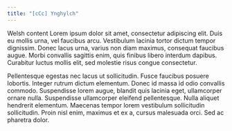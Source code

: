 ```yaml
---
title: "[cCc] Ynghylch"
---
```


Welsh content Lorem ipsum dolor sit amet, consectetur adipiscing elit. Duis eu mollis urna, vel faucibus arcu. Vestibulum lacinia tortor dictum tempor dignissim. Donec lacus urna, varius non diam maximus, consequat faucibus augue. Morbi convallis sagittis enim, quis finibus libero interdum dapibus. Curabitur luctus mollis elit, sed molestie risus congue consectetur.

Pellentesque egestas nec lacus ut sollicitudin. Fusce faucibus posuere lobortis. Integer rutrum dictum elementum. Donec id massa id odio convallis commodo. Suspendisse lorem augue, blandit quis lacinia eget, ullamcorper ornare nulla. Suspendisse ullamcorper eleifend pellentesque. Nulla aliquet hendrerit elementum. Maecenas tempor lorem vestibulum sollicitudin sollicitudin. Proin nisl enim, maximus et ex a, cursus malesuada orci. Sed ac pharetra dolor.
